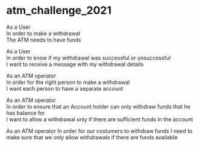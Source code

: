 # atm_challenge_2021
As a User       
In order to make a withdrawal      
The ATM needs to have funds

As a User               
In order to know if my withdrawal was successful or unsuccessful               
I want to receive a message with my withdrawal details

As an ATM operator          
In order for the right person to make a withdrawal            
I want each person to have a separate account

As an ATM operator           
In order to ensure that an Account holder can only withdraw funds that he has balance for           
I want to allow a withdrawal only if there are sufficient funds in the account

As an ATM operator
In order for our costumers to withdraw funds
I need to make sure that we only allow withdrawals if there are funds available